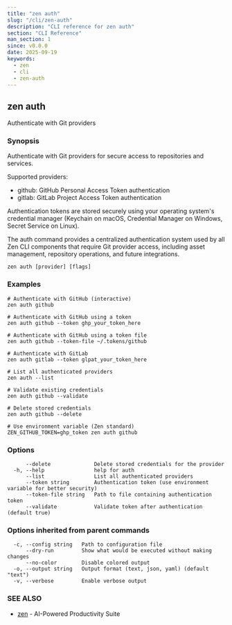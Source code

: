 ```yaml
---
title: "zen auth"
slug: "/cli/zen-auth"
description: "CLI reference for zen auth"
section: "CLI Reference"
man_section: 1
since: v0.0.0
date: 2025-09-19
keywords:
  - zen
  - cli
  - zen-auth
---
```


## zen auth

Authenticate with Git providers

### Synopsis

Authenticate with Git providers for secure access to repositories and services.

Supported providers:
- github: GitHub Personal Access Token authentication
- gitlab: GitLab Project Access Token authentication

Authentication tokens are stored securely using your operating system's
credential manager (Keychain on macOS, Credential Manager on Windows,
Secret Service on Linux).

The auth command provides a centralized authentication system used by all
Zen CLI components that require Git provider access, including asset management,
repository operations, and future integrations.

```
zen auth [provider] [flags]
```

### Examples

```
# Authenticate with GitHub (interactive)
zen auth github

# Authenticate with GitHub using a token
zen auth github --token ghp_your_token_here

# Authenticate with GitHub using a token file
zen auth github --token-file ~/.tokens/github

# Authenticate with GitLab
zen auth gitlab --token glpat_your_token_here

# List all authenticated providers
zen auth --list

# Validate existing credentials
zen auth github --validate

# Delete stored credentials
zen auth github --delete

# Use environment variable (Zen standard)
ZEN_GITHUB_TOKEN=ghp_token zen auth github

```

### Options

```
      --delete              Delete stored credentials for the provider
  -h, --help                help for auth
      --list                List all authenticated providers
      --token string        Authentication token (use environment variable for better security)
      --token-file string   Path to file containing authentication token
      --validate            Validate token after authentication (default true)
```

### Options inherited from parent commands

```
  -c, --config string   Path to configuration file
      --dry-run         Show what would be executed without making changes
      --no-color        Disable colored output
  -o, --output string   Output format (text, json, yaml) (default "text")
  -v, --verbose         Enable verbose output
```

### SEE ALSO

* [zen](zen.md.md)	 - AI-Powered Productivity Suite

